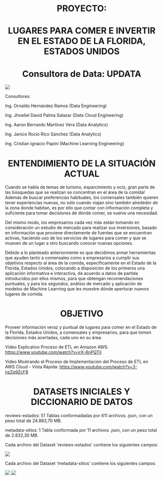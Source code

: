 # <h1 align=center> PROYECTO: 

## <h1 align=center> LUGARES PARA COMER E INVERTIR EN EL ESTADO DE LA FLORIDA, ESTADOS UNIDOS

# <h1 align=center> Consultora de Data: UPDATA

<img src= https://user-images.githubusercontent.com/109157476/219507085-80728bfe-cd9c-42b1-95a1-3f016dbb38cf.png>

Consultores:</p>
Ing. Ornaldo Hernández Ramos (Data Engineering)</p> 
Ing. Jhoeliel David Palma Salazar (Data Cloud Engineering)</p>
Ing. Aaron Bernardo Martínez Vera (Data Analytics)</p>
Ing. Janice Rocío Rico Sánchez (Data Analytics)</p>
Ing. Cristian Ignacio Papini (Machine Learning Engineering)</p>

### <h1 align=center> ENTENDIMIENTO DE LA SITUACIÓN ACTUAL

Cuando se habla de temas de turismo, esparcimiento y ocio, gran parte de las búsquedas que se realizan se concentran en el área de la comida! Además de buscar preferencias habituales, los comensales también quieren tener experiencias nuevas, no sólo cuando viajan sino también alrededor de la zona donde habitan, es por ello que contar con información completa y suficiente para tomar decisiones de dónde comer, se vuelve una necesidad.

Del mismo modo, los empresarios cada vez más están tomando en consideración un estudio de mercado para realizar sus inversiones, basado en información que proviene directamente de fuentes que se encuentran activas, haciendo uso de los servicios de lugares para comer y que se mueven de un lugar a otro buscando conocer nuevas opciones.

Debido a lo planteado anteriormente es que decidimos armar herramientas que ayuden tanto a comensales como a empresarios a cumplir sus objetivos respecto al área de la comida, específicamente en el Estado de la Florida, Estados Unidos, colocando a disposición de los primeros una aplicación informativa e interactiva, de acuerdo a datos de partida introducidos por ellos mismos, para que obtengan recomendaciones puntuales, y para los segundos, análisis de mercado y aplicación de modelos de Machine Learning que les muestre dónde aperturar nuevos lugares de comida.

### <h1 align=center> OBJETIVO

Proveer información veraz y puntual de lugares para comer en el Estado de la Florida, Estados Unidos, a comensales y empresarios, para que tomen decisiones más acertadas, cada uno en su área.

Video Explicativo Proceso de ETL en Amazon AWS: https://www.youtube.com/watch?v=irX-6nPQTjI
  
Video Mostrando el Proceso de Implementación del Proceso de ETL en AWS Cloud - Vista Rápida: https://www.youtube.com/watch?v=3-nzZq9ZcF8

### <h1 align=center> DATASETS INICIALES Y DICCIONARIO DE DATOS

reviews-estados: 51 Tablas conformadadas por 611 archivos .json, con un peso total de 24.883,70 MB.</p>
metadata-sitios: 1 Tabla conformada por 11 archivos .json, con un peso total de 2.832,30 MB.
  
Cada archivo del Dataset ‘reviews-estados’ contiene los siguientes campos:

<img src= https://user-images.githubusercontent.com/109157476/219510117-e21cbf19-9b41-42ed-9504-9bdc48416210.png>

Cada archivo del Dataset ‘metadata-sitios’ contiene los siguientes campos:

<img src= https://user-images.githubusercontent.com/109157476/219510256-99294f20-053f-461c-8556-e5e821439d53.png> 
  
 
<img src= https://user-images.githubusercontent.com/109157476/219508202-8a11f9d9-3121-462e-ba24-4d6aa6eb117f.png>
